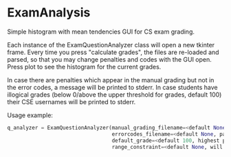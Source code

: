 # ExamAnalysis
Simple histogram with mean tendencies GUI for CS exam grading.

Each instance of the ExamQuestionAnalyzer class will open a new tkinter frame.
Every time you press "calculate grades", the files are re-loaded and parsed, so that you may change penalties and codes with the GUI open.
Press plot to see the histogram for the current grades.

In case there are penalties which appear in the manual grading but not in the error codes, a message will be printed to stderr.
In case students have illogical grades (below 0/above the upper threshold for grades, default 100) their CSE usernames will be printed to stderr.

Usage example:
```python
q_analyzer = ExamQuestionAnalyzer(manual_grading_filename=<default None, path to manual grading file>,
                                  errorcodes_filename=<default None, path to errorcodes file>,
                                  default_grade=<default 100, highest possible grade in the question>,
                                  range_constraint=<default None, will be the maximal value of the x axis in the histogram>)
```
